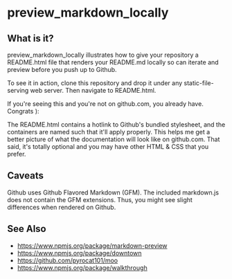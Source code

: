 preview_markdown_locally
===============

What is it?
----------
preview\_markdown\_locally illustrates how to give your repository a README.html file that renders your README.md locally so can iterate and preview before you push up to Github.

To see it in action, clone this repository and drop it under any static-file-serving web server. Then navigate to README.html.

If you're seeing this and you're not on github.com, you already have. Congrats ):

The README.html contains a hotlink to Github's bundled stylesheet, and the containers are named such that it'll apply properly. This helps me get a better picture of what the documentation will look like on github.com. That said, it's totally optional and you may have other HTML & CSS that you prefer.

Caveats
-------
Github uses Github Flavored Markdown (GFM). The included markdown.js does not contain the GFM extensions. Thus, you might see slight differences when rendered on Github.

See Also
--------
+ https://www.npmjs.org/package/markdown-preview
+ https://www.npmjs.org/package/downtown
+ https://github.com/pyrocat101/moo
+ https://www.npmjs.org/package/walkthrough
